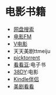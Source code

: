 # 电影书籍

* [网盘搜索](http://www.pan115.com/)
* [电影FM](http://dianying.fm/discovery/rio/)
* [V电影](http://www.vmovier.com/hot#rotate-nav)
* 天天美剧ttmeiju
* [picktorrent](http://www.picktorrent.com/)
* [看看豆](http://kankandou.com/):电子书
* [38DY](http://www.38dy.cn/?logo):电影
* [Kindle伴侣](http://kindlefere.com/)
* [美剧看看](http://www.meijukankan.net/index.html)


